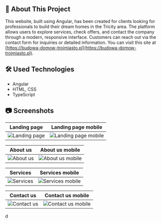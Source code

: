 ## :bookmark_tabs: About This Project

This website, built using Angular, has been created for clients looking for professionals to build their dream homes in the Tricity area. The platform allows users to explore services, check offers, and contact the company through a modern, responsive interface. Customers can reach out via the contact form for inquiries or detailed information. You can visit this site at [https://budowa-domow-trojmiasto.pl](https://budowa-domow-trojmiasto.pl).

## :hammer_and_wrench: Used Technologies

* Angular
* HTML, CSS
* TypeScript


## :camera: Screenshots

Landing page      |  Landing page mobile
:------------------------:|:-------------------------:
![Landing page](public/images/screenshots/landing-page.png)  |  ![Landing page mobile](public/images/screenshots/landing-page-mobile.PNG)

About us      |  About us mobile
:------------------------:|:-------------------------:
![About us](public/images/screenshots/about.png)  |  ![About us mobile](public/images/screenshots/about-mobile.PNG)

Services      |  Services mobile
:------------------------:|:-------------------------:
![Services](public/images/screenshots/services.png)  |  ![Services mobile](public/images/screenshots/services-mobile.PNG)

Contact us      |  Contact us mobile
:------------------------:|:-------------------------:
![Contact us](public/images/screenshots/contact.png)  |  ![Contact us mobile](public/images/screenshots/contact-mobile.PNG)
d
